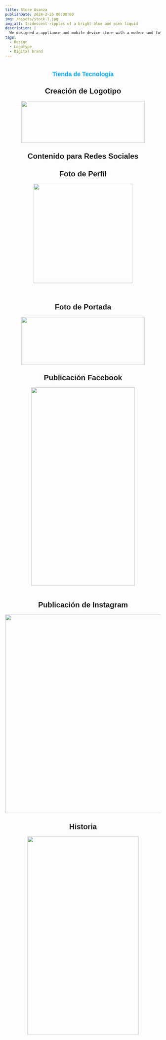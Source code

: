 ```yaml
---
title: Store Avanza
publishDate: 2024-2-26 00:00:00
img: /assets/stock-1.jpg
img_alt: Iridescent ripples of a bright blue and pink liquid
description: |
  We designed a appliance and mobile device store with a modern and futuristic atmosphere
tags:
  - Design
  - Logotype
  - Digital brand
---
```

<h1 style="text-align: center">
  <span style="color: #00aaff; font-family: arial ; font-size: .7em"
   >Tienda de Tecnología
  </span>
</h1>
<h2 style="clear: both; text-align: center">
  <span style="font-family: arial; font-size: x-large"
    >Creación de Logotipo</span
  >
</h2>
<div class="separator" style="clear: both; text-align: center">
    <img
      data-original-height="240"
      data-original-width="709"
      height="135"
      src="https://blogger.googleusercontent.com/img/b/R29vZ2xl/AVvXsEiw2aMmd6A-K2n4-TXXMROWKzGMAwdSBsWBzZDuFV3pdaPe_PV-13dUkQAa6wjqR6wJvwgOlXS016897YrLp3kQVMxmW0r9efdLh0lZAp4aiQo-E2mzCnySyOJzrxRTWLDLeBBN8pKnRq9XR7jDCwr1L1anP7MnFVSTmIpYmprJS3ZbM0ExYuh3La_yKbl7/w400-h135/Logo%20Avanza.png"
      width="400"
    >
</div>
<h2 style="text-align: center">
  <span style="font-family: arial; font-size: x-large"
    >Contenido para Redes Sociales</span
  >
</h2>
<h2 style="text-align: center">
  <span style="font-family: arial; font-size: x-large">Foto de Perfil</span>
</h2>
<div class="separator" style="clear: both; text-align: center">
  <a
    ><img
      border="0"
      data-original-height="750"
      data-original-width="750"
      height="320"
      src="https://blogger.googleusercontent.com/img/b/R29vZ2xl/AVvXsEgAT-PGowp7A4Meyf66B1Q2CfSkjIco7f-NOY0b9RL6aSIQEGXf6GI9GHSxPwUxfHQpvGYFYN7ESF60n_aeEnJxUHqxmVsuFqEnZXeK9A4L_qXvuGRNDbCiQ1MIRXGhkB637PQJKg9e6su8bVAYa4fjaR4dl3du7CZrzGXKoccgERbQ0nGjSQeMfJg8EdSq/s320/Foto2.png"
      width="320"
  /></a>
</div>
<br />
<div class="separator" style="clear: both; text-align: center"><br /></div>
<h2 style="clear: both; text-align: center">
  <span style="font-family: arial; font-size: x-large">Foto de Portada</span>
</h2>
<div class="separator" style="clear: both; text-align: center">
  <a
    ><img
      border="0"
      data-original-height="312"
      data-original-width="820"
      height="153"
      src="https://blogger.googleusercontent.com/img/b/R29vZ2xl/AVvXsEhxNfpVamVdLeRI8YdrUkOho6JcZV-OSGP7yvfQDexotCyNMYUFUZ2efYr0giIR1NLsOE99Fy4jezLCa2Gy72VTg6T0sIQ14vT0tKOsgloL4HRYaGWNH4gdf5HB3MOZSGiEEV0KA4l1er8-y6LlzoiGhRuf5Gh2PKb10b81a87jXOOoJtxHWGVjfE_72F0a/w400-h153/Mesa%20de%20trabajo%201.png"
      width="400"
  /></a>
</div>
<h2 style="text-align: center">
  <span style="font-family: arial; font-size: x-large"
    >Publicación Facebook</span
  >
</h2>
<div style="text-align: center">
  <div class="separator" style="clear: both; text-align: center">
    <a
      ><img
        border="0"
        data-original-height="1200"
        data-original-width="630"
        height="640"
        src="https://blogger.googleusercontent.com/img/b/R29vZ2xl/AVvXsEi_83FQHBJ4kXwg5dGzhv60uAx7aq8jrk3NOBmVcIN6hG2wtDk3xceVXYu30ItBo6muilwhATT_UC9lCx-LqpfN0yiQdUVuxaPpNd7ihteEKkgjIvMX7nI0nfRzjIPMT_KbEQkrJ2Y5IraBhSdWYGKkXoyVQ_DnM9HHI1BA7KCriXRpZnCsyOtkkSN8VxSd/w336-h640/Publicacion%20FB%2020.0.png"
        width="336"
    /></a>
  </div>
  <br />
  <h2 style="clear: both; text-align: center">
    <span style="font-family: arial; font-size: x-large"
      >Publicación de Instagram</span
    >
  </h2>
  <div class="separator" style="clear: both; text-align: center">
    <a
      ><img
        border="0"
        data-original-height="1350"
        data-original-width="1080"
        height="640"
        src="https://blogger.googleusercontent.com/img/b/R29vZ2xl/AVvXsEijwzWlObTDDgFx6M60PUKf6R8DlbIGpMMAl9ZZrci6gJf3MozmXJCDP0zpyUk-Vd4RZqlpAAIgCxMs-ElWoNqD5-5LQCSHjEuOWSZws15R4JPAxGd2DM6UWN2yNBAS9xIFSMyW-z0u0Av8YGGDgIfHrjH7qlpyodsP5Uecnl74t_lAZVa6fkMiyvYPK2Ri/w512-h640/Publicacion%20IG.png"
        width="512"
    /></a>
  </div>
  <h2><span style="font-family: arial; font-size: x-large">Historia</span></h2>
  <div>
    <div class="separator" style="clear: both; text-align: center">
      <a
        ><img
          border="0"
          data-original-height="1920"
          data-original-width="1080"
          height="640"
          src="https://blogger.googleusercontent.com/img/b/R29vZ2xl/AVvXsEis-3RxNJxkUBsp54Dfcl70xCPr6jyfi7OEsAm2H7xAWaMout8zBcxq_d0_54GVYvr7MMpYomNA40Vhmg7Bif2mEuC2ZR7gIkldyN9BPZBF2wZ_ZW5urW_NVn43Gk1B3JNRVIDct4GbRdS_X1XOyVIQK8pGyDzkXU7WL84WQWBjPLAeJ9qhwbfjHcVDr2MK/w360-h640/Historia.png"
          width="360"
      /></a>
    </div>
    <br /><span style="font-family: arial"><br /></span>
  </div>
</div>
<br />
<p></p>